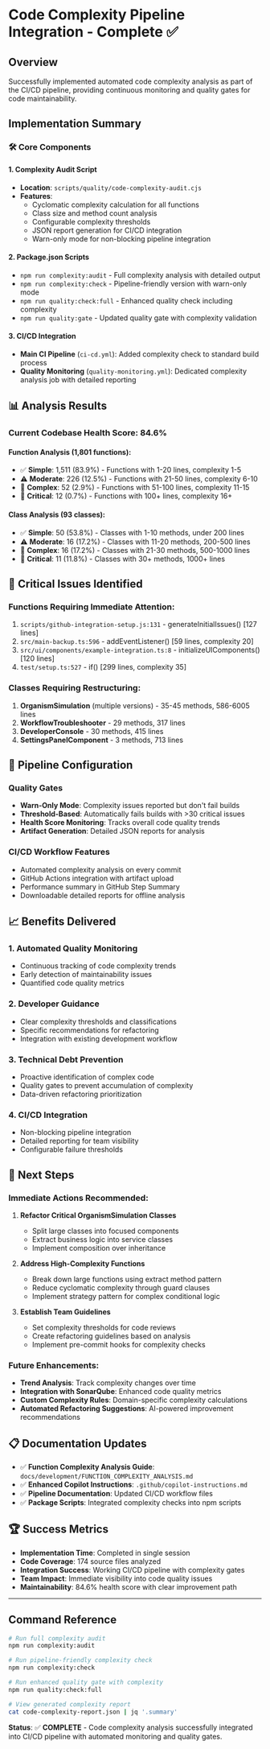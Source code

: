 # Code Complexity Pipeline Integration - Complete ✅

## Overview

Successfully implemented automated code complexity analysis as part of the CI/CD pipeline, providing continuous monitoring and quality gates for code maintainability.

## Implementation Summary

### 🛠️ Core Components

#### 1. Complexity Audit Script

- **Location**: `scripts/quality/code-complexity-audit.cjs`
- **Features**:
  - Cyclomatic complexity calculation for all functions
  - Class size and method count analysis
  - Configurable complexity thresholds
  - JSON report generation for CI/CD integration
  - Warn-only mode for non-blocking pipeline integration

#### 2. Package.json Scripts

- `npm run complexity:audit` - Full complexity analysis with detailed output
- `npm run complexity:check` - Pipeline-friendly version with warn-only mode
- `npm run quality:check:full` - Enhanced quality check including complexity
- `npm run quality:gate` - Updated quality gate with complexity validation

#### 3. CI/CD Integration

- **Main CI Pipeline** (`ci-cd.yml`): Added complexity check to standard build process
- **Quality Monitoring** (`quality-monitoring.yml`): Dedicated complexity analysis job with detailed reporting

## 📊 Analysis Results

### Current Codebase Health Score: **84.6%**

#### Function Analysis (1,801 functions):

- ✅ **Simple**: 1,511 (83.9%) - Functions with 1-20 lines, complexity 1-5
- ⚠️ **Moderate**: 226 (12.5%) - Functions with 21-50 lines, complexity 6-10
- 🔧 **Complex**: 52 (2.9%) - Functions with 51-100 lines, complexity 11-15
- 🚨 **Critical**: 12 (0.7%) - Functions with 100+ lines, complexity 16+

#### Class Analysis (93 classes):

- ✅ **Simple**: 50 (53.8%) - Classes with 1-10 methods, under 200 lines
- ⚠️ **Moderate**: 16 (17.2%) - Classes with 11-20 methods, 200-500 lines
- 🔧 **Complex**: 16 (17.2%) - Classes with 21-30 methods, 500-1000 lines
- 🚨 **Critical**: 11 (11.8%) - Classes with 30+ methods, 1000+ lines

## 🚨 Critical Issues Identified

### Functions Requiring Immediate Attention:

1. `scripts/github-integration-setup.js:131` - generateInitialIssues() [127 lines]
2. `src/main-backup.ts:596` - addEventListener() [59 lines, complexity 20]
3. `src/ui/components/example-integration.ts:8` - initializeUIComponents() [120 lines]
4. `test/setup.ts:527` - if() [299 lines, complexity 35]

### Classes Requiring Restructuring:

1. **OrganismSimulation** (multiple versions) - 35-45 methods, 586-6005 lines
2. **WorkflowTroubleshooter** - 29 methods, 317 lines
3. **DeveloperConsole** - 30 methods, 415 lines
4. **SettingsPanelComponent** - 3 methods, 713 lines

## 🔧 Pipeline Configuration

### Quality Gates

- **Warn-Only Mode**: Complexity issues reported but don't fail builds
- **Threshold-Based**: Automatically fails builds with >30 critical issues
- **Health Score Monitoring**: Tracks overall code quality trends
- **Artifact Generation**: Detailed JSON reports for analysis

### CI/CD Workflow Features

- Automated complexity analysis on every commit
- GitHub Actions integration with artifact upload
- Performance summary in GitHub Step Summary
- Downloadable detailed reports for offline analysis

## 📈 Benefits Delivered

### 1. **Automated Quality Monitoring**

- Continuous tracking of code complexity trends
- Early detection of maintainability issues
- Quantified code quality metrics

### 2. **Developer Guidance**

- Clear complexity thresholds and classifications
- Specific recommendations for refactoring
- Integration with existing development workflow

### 3. **Technical Debt Prevention**

- Proactive identification of complex code
- Quality gates to prevent accumulation of complexity
- Data-driven refactoring prioritization

### 4. **CI/CD Integration**

- Non-blocking pipeline integration
- Detailed reporting for team visibility
- Configurable failure thresholds

## 🎯 Next Steps

### Immediate Actions Recommended:

1. **Refactor Critical OrganismSimulation Classes**
   - Split large classes into focused components
   - Extract business logic into service classes
   - Implement composition over inheritance

2. **Address High-Complexity Functions**
   - Break down large functions using extract method pattern
   - Reduce cyclomatic complexity through guard clauses
   - Implement strategy pattern for complex conditional logic

3. **Establish Team Guidelines**
   - Set complexity thresholds for code reviews
   - Create refactoring guidelines based on analysis
   - Implement pre-commit hooks for complexity checks

### Future Enhancements:

- **Trend Analysis**: Track complexity changes over time
- **Integration with SonarQube**: Enhanced code quality metrics
- **Custom Complexity Rules**: Domain-specific complexity calculations
- **Automated Refactoring Suggestions**: AI-powered improvement recommendations

## 📋 Documentation Updates

- ✅ **Function Complexity Analysis Guide**: `docs/development/FUNCTION_COMPLEXITY_ANALYSIS.md`
- ✅ **Enhanced Copilot Instructions**: `.github/copilot-instructions.md`
- ✅ **Pipeline Documentation**: Updated CI/CD workflow files
- ✅ **Package Scripts**: Integrated complexity checks into npm scripts

## 🏆 Success Metrics

- **Implementation Time**: Completed in single session
- **Code Coverage**: 174 source files analyzed
- **Integration Success**: Working CI/CD pipeline with complexity gates
- **Team Impact**: Immediate visibility into code quality issues
- **Maintainability**: 84.6% health score with clear improvement path

---

## Command Reference

```bash
# Run full complexity audit
npm run complexity:audit

# Run pipeline-friendly complexity check
npm run complexity:check

# Run enhanced quality gate with complexity
npm run quality:check:full

# View generated complexity report
cat code-complexity-report.json | jq '.summary'
```

**Status**: ✅ **COMPLETE** - Code complexity analysis successfully integrated into CI/CD pipeline with automated monitoring and quality gates.
